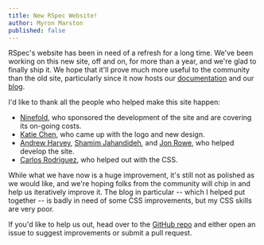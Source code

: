 ```yaml
---
title: New RSpec Website!
author: Myron Marston
published: false
---
```


RSpec's website has been in need of a refresh for a long time. We've
been working on this new site, off and on, for more than a year, and
we're glad to finally ship it. We hope that it'll prove much
more useful to the community than the old site, particularly since it
now hosts our [documentation](/documentation) and our [blog](/blog).

I'd like to thank all the people who helped make this site happen:

* [Ninefold](https://ninefold.com/), who sponsored the development of
  the site and are covering its on-going costs.
* [Katie Chen](http://pistachiomade.com/), who came up with the logo and
  new design.
* [Andrew Harvey](http://mootpointer.com/),
  [Shamim Jahandideh](https://github.com/sjahandideh), and
  [Jon Rowe](http://jonrowe.co.uk/), who helped develop the site.
* [Carlos Rodriguez](http://cohitre.com/), who helped out with the CSS.

While what we have now is a huge improvement, it's still not as polished
as we would like, and we're hoping folks from the community will chip in
and help us iteratively improve it. The blog in particular -- which I
helped put together -- is badly in need of some CSS improvements, but my
CSS skills are very poor.

If you'd like to help us out, head over to the [GitHub
repo](https://github.com/rspec/rspec.github.io) and either open an issue
to suggest improvements or submit a pull request.

